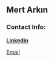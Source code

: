 <!-- ### Hi there 👋 -->
## Mert Arkın
### Contact Info:
**[Linkedin](https://www.linkedin.com/in/mert-a-a37389226)**

<a href="mailto:mertarkin18@gmail.com">Email</a>

<!--
**MertArkin/MertArkin** is a ✨ _special_ ✨ repository because its `README.md` (this file) appears on your GitHub profile.

Here are some ideas to get you started:

- 🔭 I’m currently working on ...
- 🌱 I’m currently learning ...
- 👯 I’m looking to collaborate on ...
- 🤔 I’m looking for help with ...
- 💬 Ask me about ...
- 📫 How to reach me: ...
- 😄 Pronouns: ...
- ⚡ Fun fact: ...
-->
